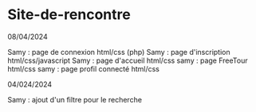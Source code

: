 # Site-de-rencontre

08/04/2024

Samy : page de connexion                              html/css (php)
Samy : page d'inscription                             html/css/javascript
Samy : page d'accueil                                 html/css
samy : page FreeTour                                  html/css
samy : page profil connecté                           html/css

04/024/2024

Samy : ajout d'un filtre pour le recherche
